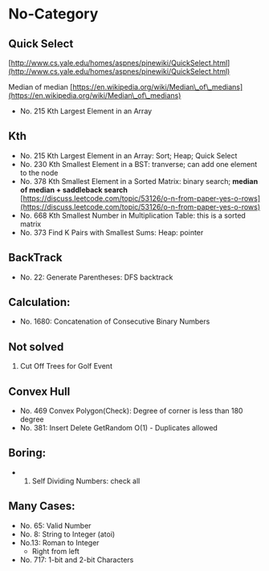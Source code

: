 # No-Category

## Quick Select

[http://www.cs.yale.edu/homes/aspnes/pinewiki/QuickSelect.html](http://www.cs.yale.edu/homes/aspnes/pinewiki/QuickSelect.html)

Median of median [https://en.wikipedia.org/wiki/Median\_of\_medians](https://en.wikipedia.org/wiki/Median\_of\_medians)

* No. 215 Kth Largest Element in an Array

## Kth

* No. 215 Kth Largest Element in an Array: Sort; Heap; Quick Select
* No. 230 Kth Smallest Element in a BST: tranverse; can add one element to the node
* No. 378 Kth Smallest Element in a Sorted Matrix: binary search; **median of median +    saddleback search** [https://discuss.leetcode.com/topic/53126/o-n-from-paper-yes-o-rows](https://discuss.leetcode.com/topic/53126/o-n-from-paper-yes-o-rows)
* No. 668 Kth Smallest Number in Multiplication Table: this is a sorted matrix
* No. 373 Find K Pairs with Smallest Sums: Heap: pointer

## BackTrack

* No.  22: Generate Parentheses: DFS backtrack



## Calculation:

* No. 1680: Concatenation of Consecutive Binary Numbers

## Not solved

1. Cut Off Trees for Golf Event

## Convex Hull

* No. 469 Convex Polygon(Check): Degree of corner is less than 180 degree
* No. 381: Insert Delete GetRandom O(1) - Duplicates allowed

## Boring:

*
  1. Self Dividing Numbers: check all

## Many Cases:

* No. 65: Valid Number
* No. 8:  String to Integer (atoi)
* No.13: Roman to Integer
  * Right from left
* No. 717: 1-bit and 2-bit Characters



##



